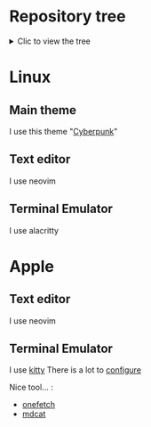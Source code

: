 # Repository tree

<details>
	<summary>Clic to view the tree</summary>

```
.
├── apple
│   └── kitty
│       └── README.md
├── both
│   └── nvim
│       ├── install.sh
│       ├── nvim
│       ├── README.md
│       └── uninstall.sh
├── linux
│   ├── alacritty
│   │   ├── alacritty
│   │   ├── install.sh
│   │   └── README.md
│   ├── git
│   │   ├── clone.sh
│   │   ├── install.sh
│   │   ├── README.md
│   │   └── token
│   └── README.md
└── README.md
```
</details>

# Linux

## Main theme

I use this theme "[Cyberpunk](https://github.com/Roboron3042/Cyberpunk-Neon)"

## Text editor

I use neovim

## Terminal Emulator

I use alacritty


# Apple

## Text editor

I use neovim

## Terminal Emulator

I use [kitty](https://sw.kovidgoyal.net/kitty/)
There is a lot to [configure](https://sw.kovidgoyal.net/kitty/conf/)

Nice tool... :

* [onefetch](https://github.com/o2sh/onefetch)
* [mdcat](https://github.com/lunaryorn/mdcat)
